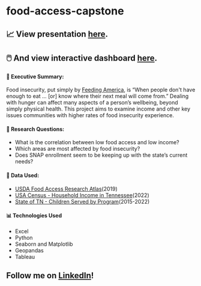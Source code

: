 # food-access-capstone

## 📈 View presentation [here](https://docs.google.com/presentation/d/1HHZhbJrTp9H1aPUXc4O06NaGNVIJlHwb46_RgOt_-Fo/edit?usp=sharing).
## 🖱️ And view interactive dashboard [here](https://public.tableau.com/app/profile/martha.hunter/viz/TennesseeFoodAccessandResourcing/CountyFoodInsecurityDashboard).

#### 🥫 Executive Summary:
Food insecurity, put simply by [Feeding America](https://www.feedingamerica.org/hunger-in-america/food-insecurity), is “When people don't have enough to eat … [or] know where their next meal will come from.” Dealing with hunger can affect many aspects of a person’s wellbeing, beyond simply physical health. This project aims to examine income and other key issues communities with higher rates of food insecurity experience.

#### 🤔 Research Questions: 
* What is the correlation between low food access and low income?
* Which areas are most affected by food insecurity?
* Does SNAP enrollment seem to be keeping up with the state’s current needs?

#### 🧠 Data Used:
* [USDA Food Access Research Atlas](https://www.ers.usda.gov/data-products/food-access-research-atlas/)(2019)
* [USA Census - Household Income in Tennessee](https://censusreporter.org/data/table/?table=B19001&geo_ids=04000US47,140|04000US47&primary_geo_id=04000US47)(2022)
* [State of TN - Children Served by Program](https://data.tn.gov/dataset/resource-mapping-data-by-county)(2015-2022)

#### 📊 Technologies Used
* Excel
* Python
* Seaborn and Matplotlib
* Geopandas
* Tableau

## Follow me on [LinkedIn](https://www.linkedin.com/in/martha-hunter/)!
